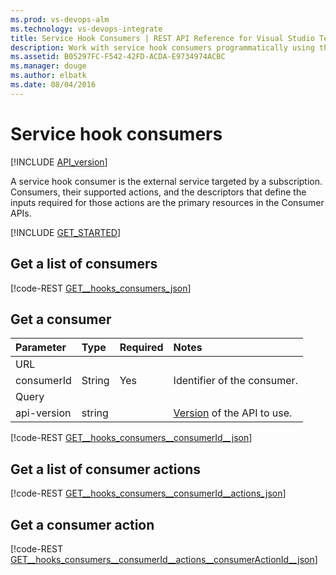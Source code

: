 ```yaml
---
ms.prod: vs-devops-alm
ms.technology: vs-devops-integrate
title: Service Hook Consumers | REST API Reference for Visual Studio Team Services and Team Foundation Server
description: Work with service hook consumers programmatically using the REST APIs for Visual Studio Team Services and Team Foundation Server.
ms.assetid: B05297FC-F542-42FD-ACDA-E9734974ACBC
ms.manager: douge
ms.author: elbatk
ms.date: 08/04/2016
---
```


# Service hook consumers
[!INCLUDE [API_version](../_data/version.md)]

A service hook consumer is the external service targeted by a subscription. Consumers, their supported actions, and the descriptors that define the inputs required for those actions are the primary resources in the Consumer APIs.

[!INCLUDE [GET_STARTED](../_data/get-started.md)]

## Get a list of consumers

[!code-REST [GET__hooks_consumers_json](./_data/consumers/GET__hooks_consumers.json)]

## Get a consumer

| Parameter | Type | Required | Notes |
|:----------|:-----|:---------|:------------|
| URL
| consumerId | String | Yes | Identifier of the consumer. |
| Query
| api-version| string |     | [Version](../../get-started/rest/basics.md#versions) of the API to use. |

[!code-REST [GET__hooks_consumers__consumerId__json](./_data/consumers/GET__hooks_consumers__consumerId_.json)]

## Get a list of consumer actions

[!code-REST [GET__hooks_consumers__consumerId__actions_json](./_data/consumers/GET__hooks_consumers__consumerId__actions.json)]

## Get a consumer action

[!code-REST [GET__hooks_consumers__consumerId__actions__consumerActionId__json](./_data/consumers/GET__hooks_consumers__consumerId__actions__consumerActionId_.json)]

